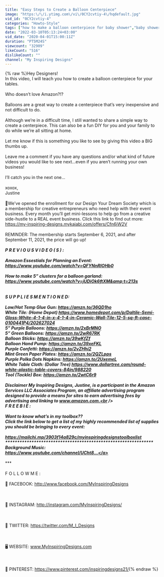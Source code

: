 ```yaml
---
title: "Easy Steps to Create a Balloon Centerpiece"
image: "https:\/\/i.ytimg.com\/vi\/0CY2cvtiy-4\/hqdefault.jpg"
vid_id: "0CY2cvtiy-4"
categories: "Howto-Style"
tags: ["how to make a balloon centerpiece for baby shower","baby shower decorations for girls","birthday party balloon centerpiece"]
date: "2022-03-10T05:13:24+03:00"
vid_date: "2020-04-01T15:00:11Z"
duration: "PT5M24S"
viewcount: "32909"
likeCount: "516"
dislikeCount: ""
channel: "My Inspiring Designs"
---
```

{% raw %}Hey Designers!<br />In this video, I will teach you how to create a balloon centerpiece for your tables.<br /><br />Who doesn’t love Amazon?!?<br /><br />Balloons are a great way to create a centerpiece that’s very inexpensive and not difficult to do.<br /><br />Although we’re in a difficult time, I still wanted to share a simple way to create a centerpiece.  This can also be a fun DIY for you and your family to do while we’re all sitting at home.  <br /><br />Let me know if this is something you like to see by giving this video a BIG thumbs up.<br /><br />Leave me a comment if you have any questions and/or what kind of future videos you would like to see next...even if you aren’t running your own business!  <br /> <br />I’ll catch you in the next one...<br /><br />xoxox,<br />Justine<br /><br />🎉We’ve opened the enrollment for our Design Your Dream Society which is a membership for creative entrepreneurs who need help with their event business. Every month you’ll get mini-lessons to help go from a creative side-hustle to a REAL event business. Click this link to find out more: <a rel="nofollow" target="blank" href="https://my-inspiring-designs.mykajabi.com/offers/Cfn6jW2V">https://my-inspiring-designs.mykajabi.com/offers/Cfn6jW2V</a> <br /><br />REMINDER: The membership starts September 6, 2021, and after September 11, 2021, the price will go up!<br />*************************************************************<br />P R E V I O U S   V I D E O ( S ) : <br /><br />Amazon Essestials for Planning an Event: <a rel="nofollow" target="blank" href="https://www.youtube.com/watch?v=QFYNnRlOHb0">https://www.youtube.com/watch?v=QFYNnRlOHb0</a><br /><br />How to make 5” clusters for a balloon garland: <a rel="nofollow" target="blank" href="https://www.youtube.com/watch?v=jUDiOk6ftXM&amp;t=213s">https://www.youtube.com/watch?v=jUDiOk6ftXM&amp;t=213s</a> <br /><br />**************************************************************<br />S U P P L I E S    M E N T I O N E D:<br /><br />Low/Hot Temp Glue Gun: <a rel="nofollow" target="blank" href="https://amzn.to/36QD1ho">https://amzn.to/36QD1ho</a> <br />White Tile: (Home Depot) <a rel="nofollow" target="blank" href="https://www.homedepot.com/p/Daltile-Semi-Gloss-White-4-1-4-in-x-4-1-4-in-Ceramic-Wall-Tile-12-5-sq-ft-case-0100441P4/202627024">https://www.homedepot.com/p/Daltile-Semi-Gloss-White-4-1-4-in-x-4-1-4-in-Ceramic-Wall-Tile-12-5-sq-ft-case-0100441P4/202627024</a><br />5” Purple Balloons: <a rel="nofollow" target="blank" href="https://amzn.to/2xBrMNO">https://amzn.to/2xBrMNO</a> <br />5” Green Balloons: <a rel="nofollow" target="blank" href="https://amzn.to/2wR67RK">https://amzn.to/2wR67RK</a> <br />Balloon Sticks: <a rel="nofollow" target="blank" href="https://amzn.to/39wKfZf">https://amzn.to/39wKfZf</a>  <br />Balloon Hand Pump: <a rel="nofollow" target="blank" href="https://amzn.to/39xeFKL">https://amzn.to/39xeFKL</a> <br />Purple Confetti: <a rel="nofollow" target="blank" href="https://amzn.to/2vZHhi2">https://amzn.to/2vZHhi2</a> <br />Mint Green Paper Plates: <a rel="nofollow" target="blank" href="https://amzn.to/2QZLpps">https://amzn.to/2QZLpps</a> <br />Purple Polka Dots Napkins: <a rel="nofollow" target="blank" href="https://amzn.to/2UxemeL">https://amzn.to/2UxemeL</a> <br />White Table Cloth: (Dollar Tree) <a rel="nofollow" target="blank" href="https://www.dollartree.com/round-white-plastic-table-covers-84in/988220">https://www.dollartree.com/round-white-plastic-table-covers-84in/988220</a><br />Tool (Tackle) Box: <a rel="nofollow" target="blank" href="https://amzn.to/2wtC6r9">https://amzn.to/2wtC6r9</a> <br /><br />Disclaimer My Inspiring Designs, Justine, is a participant in the Amazon Services LLC Associates Program, an affiliate advertising program designed to provide a means for sites to earn advertising fees by advertising and linking to www.amazon.com.<br />**************************************************************<br />F R E E B I E :<br /><br />Want to know what’s in my toolbox?? <br />Click the link below to get a list of my highly recommended list of supplies you should be bringing to every event:<br /><br /><a rel="nofollow" target="blank" href="https://mailchi.mp/3903f14a829c/myinspiringdesignstoolboxlist">https://mailchi.mp/3903f14a829c/myinspiringdesignstoolboxlist</a> <br />**************************************************************<br />Background Music:<br /><a rel="nofollow" target="blank" href="https://www.youtube.com/channel/UCht8...">https://www.youtube.com/channel/UCht8...</a> <br /><br />****************************************************************<br /><br />F O L L O W   M E : <br /><br />📘 FACEBOOK: <a rel="nofollow" target="blank" href="http://www.facebook.com/MyInspiringDesigns">http://www.facebook.com/MyInspiringDesigns</a><br /><br /><br /><br />📸 INSTAGRAM: <a rel="nofollow" target="blank" href="http://instagram.com/MyInspiringDesigns/">http://instagram.com/MyInspiringDesigns/</a><br /><br /><br /><br />🐤 TWITTER: <a rel="nofollow" target="blank" href="https://twitter.com/M_I_Designs">https://twitter.com/M_I_Designs</a><br /><br /><br /><br />🖥️ WEBSITE: www.MyInspiringDesigns.com <br /><br /><br /><br />📌 PINTEREST: <a rel="nofollow" target="blank" href="https://www.pinterest.com/inspiringdesigns21/">https://www.pinterest.com/inspiringdesigns21/</a>{% endraw %}
